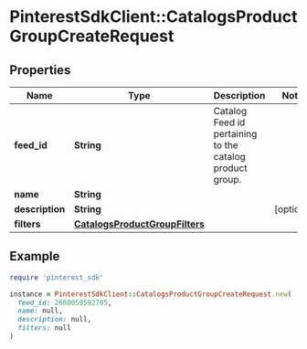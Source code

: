 # PinterestSdkClient::CatalogsProductGroupCreateRequest

## Properties

| Name | Type | Description | Notes |
| ---- | ---- | ----------- | ----- |
| **feed_id** | **String** | Catalog Feed id pertaining to the catalog product group. |  |
| **name** | **String** |  |  |
| **description** | **String** |  | [optional] |
| **filters** | [**CatalogsProductGroupFilters**](CatalogsProductGroupFilters.md) |  |  |

## Example

```ruby
require 'pinterest_sdk'

instance = PinterestSdkClient::CatalogsProductGroupCreateRequest.new(
  feed_id: 2680059592705,
  name: null,
  description: null,
  filters: null
)
```

